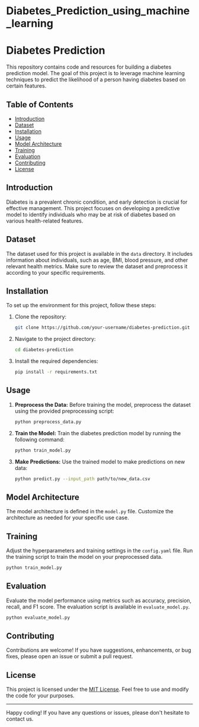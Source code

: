 # Diabetes_Prediction_using_machine_learning
# Diabetes Prediction

This repository contains code and resources for building a diabetes prediction model. The goal of this project is to leverage machine learning techniques to predict the likelihood of a person having diabetes based on certain features.

## Table of Contents

- [Introduction](#introduction)
- [Dataset](#dataset)
- [Installation](#installation)
- [Usage](#usage)
- [Model Architecture](#model-architecture)
- [Training](#training)
- [Evaluation](#evaluation)
- [Contributing](#contributing)
- [License](#license)

## Introduction

Diabetes is a prevalent chronic condition, and early detection is crucial for effective management. This project focuses on developing a predictive model to identify individuals who may be at risk of diabetes based on various health-related features.

## Dataset

The dataset used for this project is available in the `data` directory. It includes information about individuals, such as age, BMI, blood pressure, and other relevant health metrics. Make sure to review the dataset and preprocess it according to your specific requirements.

## Installation

To set up the environment for this project, follow these steps:

1. Clone the repository:

   ```bash
   git clone https://github.com/your-username/diabetes-prediction.git
   ```

2. Navigate to the project directory:

   ```bash
   cd diabetes-prediction
   ```

3. Install the required dependencies:

   ```bash
   pip install -r requirements.txt
   ```

## Usage

1. **Preprocess the Data:** Before training the model, preprocess the dataset using the provided preprocessing script:

   ```bash
   python preprocess_data.py
   ```

2. **Train the Model:** Train the diabetes prediction model by running the following command:

   ```bash
   python train_model.py
   ```

3. **Make Predictions:** Use the trained model to make predictions on new data:

   ```bash
   python predict.py --input_path path/to/new_data.csv
   ```

## Model Architecture

The model architecture is defined in the `model.py` file. Customize the architecture as needed for your specific use case.

## Training

Adjust the hyperparameters and training settings in the `config.yaml` file. Run the training script to train the model on your preprocessed data.

```bash
python train_model.py
```

## Evaluation

Evaluate the model performance using metrics such as accuracy, precision, recall, and F1 score. The evaluation script is available in `evaluate_model.py`.

```bash
python evaluate_model.py
```

## Contributing

Contributions are welcome! If you have suggestions, enhancements, or bug fixes, please open an issue or submit a pull request.

## License

This project is licensed under the [MIT License](LICENSE). Feel free to use and modify the code for your purposes.

---

Happy coding! If you have any questions or issues, please don't hesitate to contact us.

